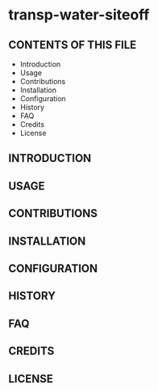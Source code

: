 # transp-water-siteoff

CONTENTS OF THIS FILE
---------------------
   
 * Introduction
 * Usage
 * Contributions
 * Installation
 * Configuration
 * History
 * FAQ
 * Credits
 * License
 
 INTRODUCTION
------------

 USAGE
------------

CONTRIBUTIONS
------------

INSTALLATION
------------

CONFIGURATION
------------

HISTORY
------------

FAQ
------------

CREDITS
------------

LICENSE
------------
